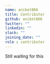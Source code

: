 ```yaml
---
name: aniket866
title: Contributor
github: aniket866
twitter: ""
linkedin: ""
slack: ""
joining_date: ""
role : contributor
---
```


Still waiting for this
